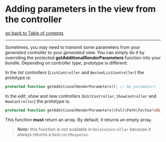 # Adding parameters in the view from the controller

[go back to Table of contents][back-to-index]

-----

Sometimes, you may need to transmit some parameters from your *generated* controller to your *generated* view.
You can simply do it by overriding the protected **getAdditionalRenderParameters** function into your bundle. Depending on controller *type*, prototype is different:

In the *list* controllers (`ListController` and `NestedListController`) the prototype is:
```php
protected function getAdditionalRenderParameters(); // No parameters
```

In the *edit*, *show* and *new* controllers (`EditController`, `ShowController` and `NewController`) the prototype is:
```php
protected function getAdditionalRenderParameters(\Full\Path\To\Your\Object $Object);
```

This function **must** return an array. By default, it returns an empty array.

> **Note:** this function is not available in `DeleteController` because it always returns a `RedirectResponse`.

[back-to-index]: ../documentation.md
